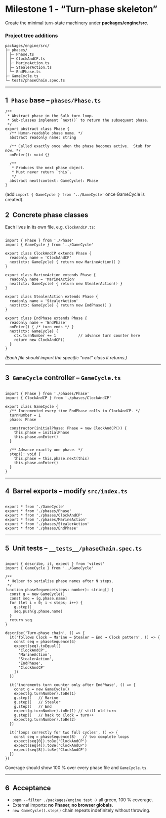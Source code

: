 # Milestone 1 - “Turn-phase skeleton”

Create the minimal turn-state machinery under **packages/engine/src**.

### Project tree additions

```tsx
packages/engine/src/
├─ phases/
│ ├─ Phase.ts
│ ├─ ClockAndCP.ts
│ ├─ MarineAction.ts
│ ├─ StealerAction.ts
│ └─ EndPhase.ts
├─ GameCycle.ts
└─ tests/phaseChain.spec.ts
```

---

## 1 `Phase` base – `phases/Phase.ts`

```tsx
/**
 * Abstract phase in the Sulk turn loop.
 * Sub-classes implement `next()` to return the subsequent phase.
 */
export abstract class Phase {
  /** Human-readable phase name. */
  abstract readonly name: string

  /** Called exactly once when the phase becomes active.  Stub for now. */
  onEnter(): void {}

  /**
   * Produces the next phase object.
   * Must never return `this`.
   */
  abstract next(context: GameCycle): Phase
}

```

(add `import { GameCycle } from '../GameCycle'` once GameCycle is created).

## 2 Concrete phase classes

Each lives in its own file, e.g. `ClockAndCP.ts`:

```tsx

import { Phase } from './Phase'
import { GameCycle } from '../GameCycle'

export class ClockAndCP extends Phase {
  readonly name = 'ClockAndCP'
  next(ctx: GameCycle) { return new MarineAction() }
}

export class MarineAction extends Phase {
  readonly name = 'MarineAction'
  next(ctx: GameCycle) { return new StealerAction() }
}

export class StealerAction extends Phase {
  readonly name = 'StealerAction'
  next(ctx: GameCycle) { return new EndPhase() }
}

export class EndPhase extends Phase {
  readonly name = 'EndPhase'
  onEnter() { /* turn ends */ }
  next(ctx: GameCycle) {
    ctx.turnNumber += 1          // advance turn counter here
    return new ClockAndCP()
  }
}

```

*(Each file should import the specific “next” class it returns.)*

---

## 3 `GameCycle` controller – `GameCycle.ts`

```tsx

import { Phase } from './phases/Phase'
import { ClockAndCP } from './phases/ClockAndCP'

export class GameCycle {
  /** Incremented every time EndPhase rolls to ClockAndCP. */
  turnNumber = 1
  phase: Phase

  constructor(initialPhase: Phase = new ClockAndCP()) {
    this.phase = initialPhase
    this.phase.onEnter()
  }

  /** Advance exactly one phase. */
  step(): void {
    this.phase = this.phase.next(this)
    this.phase.onEnter()
  }
}

```

---

## 4 Barrel exports – modify `src/index.ts`

```tsx

export * from './GameCycle'
export * from './phases/Phase'
export * from './phases/ClockAndCP'
export * from './phases/MarineAction'
export * from './phases/StealerAction'
export * from './phases/EndPhase'

```

---

## 5 Unit tests – `__tests__/phaseChain.spec.ts`

```tsx

import { describe, it, expect } from 'vitest'
import { GameCycle } from '../GameCycle'

/**
 * Helper to serialise phase names after N steps.
 */
function phaseSequence(steps: number): string[] {
  const g = new GameCycle()
  const seq = [g.phase.name]
  for (let i = 0; i < steps; i++) {
    g.step()
    seq.push(g.phase.name)
  }
  return seq
}

describe('Turn-phase chain', () => {
  it('follows Clock → Marine → Stealer → End → Clock pattern', () => {
    const seq = phaseSequence(4)
    expect(seq).toEqual([
      'ClockAndCP',
      'MarineAction',
      'StealerAction',
      'EndPhase',
      'ClockAndCP'
    ])
  })

  it('increments turn counter only after EndPhase', () => {
    const g = new GameCycle()
    expect(g.turnNumber).toBe(1)
    g.step()   // Marine
    g.step()   // Stealer
    g.step()   // End
    expect(g.turnNumber).toBe(1) // still old turn
    g.step()   // back to Clock → turn++
    expect(g.turnNumber).toBe(2)
  })

  it('loops correctly for two full cycles', () => {
    const seq = phaseSequence(8)   // two complete loops
    expect(seq[0]).toBe('ClockAndCP')
    expect(seq[4]).toBe('ClockAndCP')
    expect(seq[8]).toBe('ClockAndCP')
  })
})

```

Coverage should show 100 % over every phase file and `GameCycle.ts`.

---

## 6 Acceptance

- `pnpm --filter ./packages/engine test` → all green, 100 % coverage.
- External imports: **no Phaser, no browser globals**.
- `new GameCycle().step()` chain repeats indefinitely without throwing.